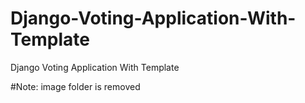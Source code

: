 # Django-Voting-Application-With-Template
Django Voting Application With Template

#Note:
image folder is removed
